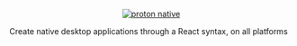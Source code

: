 <p align="center">
  <a href="https://proton-native.js.org">
    <img alt="proton native" src="https://cdn.rawgit.com/kusti8/proton-native/master/docs/SVG/Artboard%201.svg">
  </a>
</p>

Create native desktop applications through a React syntax, on all platforms